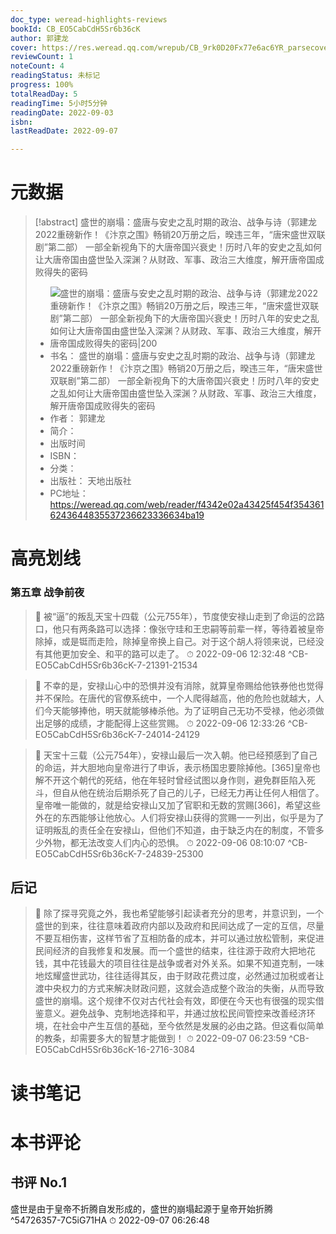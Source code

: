 ```yaml
---
doc_type: weread-highlights-reviews
bookId: CB_EO5CabCdH5Sr6b36cK
author: 郭建龙
cover: https://res.weread.qq.com/wrepub/CB_9rk0D20Fx77e6ac6YR_parsecover
reviewCount: 1
noteCount: 4
readingStatus: 未标记
progress: 100%
totalReadDay: 5
readingTime: 5小时5分钟
readingDate: 2022-09-03
isbn: 
lastReadDate: 2022-09-07

---
```

# 元数据
> [!abstract] 盛世的崩塌：盛唐与安史之乱时期的政治、战争与诗（郭建龙2022重磅新作！《汴京之围》畅销20万册之后，暌违三年，“唐宋盛世双联剧”第二部） 一部全新视角下的大唐帝国兴衰史！历时八年的安史之乱如何让大唐帝国由盛世坠入深渊？从财政、军事、政治三大维度，解开唐帝国成败得失的密码
> - ![ 盛世的崩塌：盛唐与安史之乱时期的政治、战争与诗（郭建龙2022重磅新作！《汴京之围》畅销20万册之后，暌违三年，“唐宋盛世双联剧”第二部） 一部全新视角下的大唐帝国兴衰史！历时八年的安史之乱如何让大唐帝国由盛世坠入深渊？从财政、军事、政治三大维度，解开唐帝国成败得失的密码|200](https://res.weread.qq.com/wrepub/CB_9rk0D20Fx77e6ac6YR_parsecover)
> - 书名： 盛世的崩塌：盛唐与安史之乱时期的政治、战争与诗（郭建龙2022重磅新作！《汴京之围》畅销20万册之后，暌违三年，“唐宋盛世双联剧”第二部） 一部全新视角下的大唐帝国兴衰史！历时八年的安史之乱如何让大唐帝国由盛世坠入深渊？从财政、军事、政治三大维度，解开唐帝国成败得失的密码
> - 作者： 郭建龙
> - 简介： 
> - 出版时间 
> - ISBN： 
> - 分类： 
> - 出版社： 天地出版社
> - PC地址：https://weread.qq.com/web/reader/f4342e02a43425f454f3543616243644835537236623336634ba19

# 高亮划线

### 第五章 战争前夜

> 📌 被“逼”的叛乱天宝十四载（公元755年），节度使安禄山走到了命运的岔路口，他只有两条路可以选择：像张守珪和王忠嗣等前辈一样，等待着被皇帝除掉，或是铤而走险，除掉皇帝换上自己。对于这个胡人将领来说，已经没有其他更加安全、和平的路可以走了。 
> ⏱ 2022-09-06 12:32:48 ^CB-EO5CabCdH5Sr6b36cK-7-21391-21534

> 📌 不幸的是，安禄山心中的恐惧并没有消除，就算皇帝赐给他铁券他也觉得并不保险。在唐代的官僚系统中，一个人爬得越高，他的危险也就越大，人们今天能够捧他，明天就能够棒杀他。为了证明自己无功不受禄，他必须做出足够的成绩，才能配得上这些赏赐。 
> ⏱ 2022-09-06 12:33:26 ^CB-EO5CabCdH5Sr6b36cK-7-24014-24129

> 📌 天宝十三载（公元754年），安禄山最后一次入朝。他已经预感到了自己的命运，并大胆地向皇帝进行了申诉，表示杨国忠要除掉他。[365]皇帝也解不开这个朝代的死结，他在年轻时曾经试图以身作则，避免群臣陷入死斗，但自从他在统治后期杀死了自己的儿子，已经无力再让任何人相信了。皇帝唯一能做的，就是给安禄山又加了官职和无数的赏赐[366]，希望这些外在的东西能够让他放心。人们将安禄山获得的赏赐一一列出，似乎是为了证明叛乱的责任全在安禄山，但他们不知道，由于缺乏内在的制度，不管多少外物，都无法改变人们内心的恐惧。 
> ⏱ 2022-09-06 08:10:07 ^CB-EO5CabCdH5Sr6b36cK-7-24839-25300

## 后记

> 📌 除了探寻究竟之外，我也希望能够引起读者充分的思考，并意识到，一个盛世的到来，往往意味着政府内部以及政府和民间达成了一定的互信，尽量不要互相伤害，这样节省了互相防备的成本，并可以通过放松管制，来促进民间经济的自我修复和发展。而一个盛世的结束，往往源于政府大把地花钱，其中花钱最大的项目往往是战争或者对外关系。如果不知道克制，一味地炫耀盛世武功，往往适得其反，由于财政花费过度，必然通过加税或者让渡中央权力的方式来解决财政问题，这就会造成整个政治的失衡，从而导致盛世的崩塌。这个规律不仅对古代社会有效，即便在今天也有很强的现实借鉴意义。避免战争、克制地选择和平，并通过放松民间管控来改善经济环境，在社会中产生互信的基础，至今依然是发展的必由之路。但这看似简单的教条，却需要多大的智慧才能做到！ 
> ⏱ 2022-09-07 06:23:59 ^CB-EO5CabCdH5Sr6b36cK-16-2716-3084

# 读书笔记

# 本书评论

## 书评 No.1 
盛世是由于皇帝不折腾自发形成的，盛世的崩塌起源于皇帝开始折腾 ^54726357-7C5iG71HA
⏱ 2022-09-07 06:26:48
